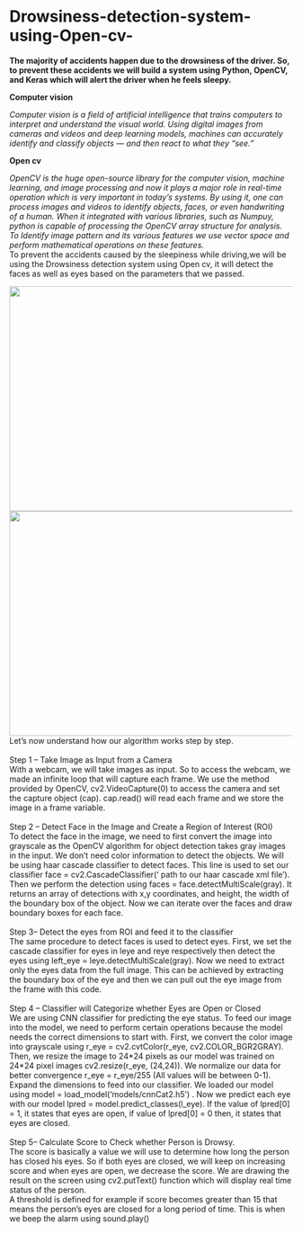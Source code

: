 # Drowsiness-detection-system-using-Open-cv-
**The majority of accidents happen due to the drowsiness of the driver. So, to prevent these accidents we will build a system using Python, OpenCV, and Keras which will alert the driver when he feels sleepy.**
<br>

**Computer vision**<br>

_Computer vision is a field of artificial intelligence that trains computers to interpret and understand the visual world. Using digital images from cameras and videos and deep learning models, machines can accurately identify and classify objects — and then react to what they “see.”_
<br>

**Open cv**<br>

 _OpenCV is the huge open-source library for the computer vision, machine learning, and image processing and now it plays a major role in real-time operation which is very important in today’s systems. By using it, one can process images and videos to identify objects, faces, or even handwriting of a human. When it integrated with various libraries, such as Numpuy, python is capable of processing the OpenCV array structure for analysis. To Identify image pattern and its various features we use vector space and perform mathematical operations on these features._
<br>
To prevent the accidents caused by the sleepiness while driving,we will be using the Drowsiness detection system using Open cv, it will detect the faces as well as eyes based on the parameters that we passed.

<img src="https://cubicletherapy.com/wp-content/uploads/2019/12/Photo-99-AFMS-Drowsy-Driving.jpg" width=800 height=400>
<br>
<img src="https://www.astiinfotech.com/assets/images/driver-drwsiness.jpg" width=800 height=400>
<br>
Let’s now understand how our algorithm works step by step.
<br><br>
Step 1 – Take Image as Input from a Camera
<br>
With a webcam, we will take images as input. So to access the webcam, we made an infinite loop that will capture each frame. We use the method provided by OpenCV, cv2.VideoCapture(0) to access the camera and set the capture object (cap). cap.read() will read each frame and we store the image in a frame variable.
<br><br>
Step 2 – Detect Face in the Image and Create a Region of Interest (ROI)
<br>
To detect the face in the image, we need to first convert the image into grayscale as the OpenCV algorithm for object detection takes gray images in the input. We don’t need color information to detect the objects. We will be using haar cascade classifier to detect faces. This line is used to set our classifier face = cv2.CascadeClassifier(‘ path to our haar cascade xml file’). Then we perform the detection using faces = face.detectMultiScale(gray). It returns an array of detections with x,y coordinates, and height, the width of the boundary box of the object. Now we can iterate over the faces and draw boundary boxes for each face.
<br><br>
Step 3– Detect the eyes from ROI and feed it to the classifier
<br>
The same procedure to detect faces is used to detect eyes. First, we set the cascade classifier for eyes in leye and reye respectively then detect the eyes using left_eye = leye.detectMultiScale(gray). Now we need to extract only the eyes data from the full image. This can be achieved by extracting the boundary box of the eye and then we can pull out the eye image from the frame with this code.
<br><br>
Step 4 – Classifier will Categorize whether Eyes are Open or Closed
<br>
We are using CNN classifier for predicting the eye status. To feed our image into the model, we need to perform certain operations because the model needs the correct dimensions to start with. First, we convert the color image into grayscale using r_eye = cv2.cvtColor(r_eye, cv2.COLOR_BGR2GRAY). Then, we resize the image to 24*24 pixels as our model was trained on 24*24 pixel images cv2.resize(r_eye, (24,24)). We normalize our data for better convergence r_eye = r_eye/255 (All values will be between 0-1). Expand the dimensions to feed into our classifier. We loaded our model using model = load_model(‘models/cnnCat2.h5’) . Now we predict each eye with our model
lpred = model.predict_classes(l_eye). If the value of lpred[0] = 1, it states that eyes are open, if value of lpred[0] = 0 then, it states that eyes are closed.
<br><br>
Step 5– Calculate Score to Check whether Person is Drowsy.
<br>
The score is basically a value we will use to determine how long the person has closed his eyes. So if both eyes are closed, we will keep on increasing score and when eyes are open, we decrease the score. We are drawing the result on the screen using cv2.putText() function which will display real time status of the person.
<br>
A threshold is defined for example if score becomes greater than 15 that means the person’s eyes are closed for a long period of time. This is when we beep the alarm using sound.play()


